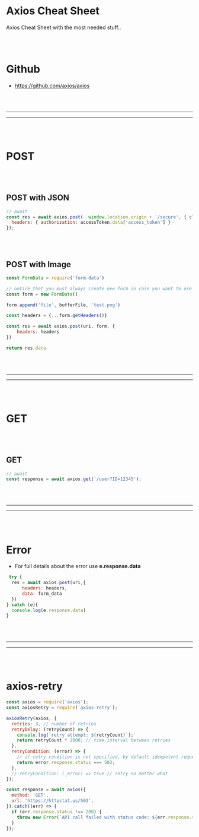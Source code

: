 # Axios Cheat Sheet
Axios Cheat Sheet with the most needed stuff..


<br><br>

# Github
- https://github.com/axios/axios















<br><br>
_________________________________________________
_________________________________________________
<br><br>


# POST

<br><br>


## POST with JSON
```javascript
// await
const res = await axios.post(  window.location.origin + '/secure', { client_id: 'a', client_secret: 'b'  }, {
  headers: { authorization: accessToken.data['access_token'] }
});
```


<br><br>


## POST with Image
```javascript
const FormData = require('form-data')

// notice that you must always create new form in case you want to use a function/method for future creations
const form = new FormData()

form.append('file', bufferFile, 'test.png')

const headers = {...form.getHeaders()}

const res = await axios.post(uri, form, {
    headers: headers
})

return res.data
```










<br><br>
_________________________________________________
_________________________________________________
<br><br>


# GET

<br><br>

## GET
```javascript
// await
const response = await axios.get('/user?ID=12345');
```









































<br><br>
_________________________________________________
_________________________________________________
<br><br>


# Error
- For full details about the error use **e.response.data**
```javascript
 try {
  res = await axios.post(uri,{
      headers: headers,
      data: form_data
  })
} catch (e){
  console.log(e.response.data)
}
```







































































<br><br>
_________________________________________________
_________________________________________________
<br><br>


# axios-retry
```javascript
const axios = require('axios');
const axiosRetry = require('axios-retry');

axiosRetry(axios, {
  retries: 3, // number of retries
  retryDelay: (retryCount) => {
    console.log(`retry attempt: ${retryCount}`);
    return retryCount * 2000; // time interval between retries
  },
  retryCondition: (error) => {
    // if retry condition is not specified, by default idempotent requests are retried
    return error.response.status === 503;
  },
  // retryCondition: (_error) => true // retry no matter what
});

const response = await axios({
  method: 'GET',
  url: 'https://httpstat.us/503',
}).catch((err) => {
  if (err.response.status !== 200) {
    throw new Error(`API call failed with status code: ${err.response.status} after 3 retry attempts`);
  }
});
```


